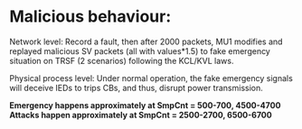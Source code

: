 # Malicious behaviour:

Network level: Record a fault, then after 2000 packets, MU1 modifies and replayed malicious SV packets (all with values*1.5) to fake emergency situation on TRSF (2 scenarios) following the KCL/KVL laws.

Physical process level: Under normal operation, the fake emergency signals will deceive IEDs to trips CBs, and thus, disrupt power transmission.

**Emergency happens approximately at SmpCnt = 500-700, 4500-4700**
**Attacks happen approximately at SmpCnt = 2500-2700, 6500-6700**